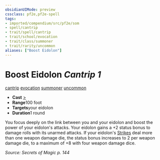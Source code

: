 ```yaml
---
obsidianUIMode: preview
cssclass: pf2e,pf2e-spell
tags:
- imported/compendium/src/pf2e/som
- spell/cantrip
- trait/spell/cantrip
- trait/school/evocation
- trait/class/summoner
- trait/rarity/uncommon
aliases: ["Boost Eidolon"]
---
```

# Boost Eidolon *Cantrip 1*   
[cantrip](cantrip.md)  [evocation](evocation.md)  [summoner](rules/traits/summoner-som.md)  [uncommon](uncommon.md)  

- **Cast** [>](chapter-9-playing-the-game.md#Actions "Single Action") 
- **Range**100 foot
- **Targets**your eidolon
- **Duration**1 round

You focus deeply on the link between you and your eidolon and boost the power of your eidolon's attacks. Your eidolon gains a +2 status bonus to damage rolls with its unarmed attacks. If your eidolon's [Strikes](strike.md) deal more than one weapon damage die, the status bonus increases to 2 per weapon damage die, to a maximum of +8 with four weapon damage dice.

*Source: Secrets of Magic p. 144*